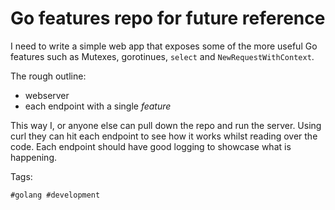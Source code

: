 # Go features repo for future reference

I need to write a simple web app that exposes some of the more useful
Go features such as Mutexes, gorotinues, `select` and `NewRequestWithContext`. 

The rough outline:

- webserver
- each endpoint with a single *feature*

This way I, or anyone else can pull down the repo and run the server.
Using curl they can hit each endpoint to see how it works whilst reading
over the code. Each endpoint should have good logging to showcase what
is happening.

Tags:

    #golang #development

